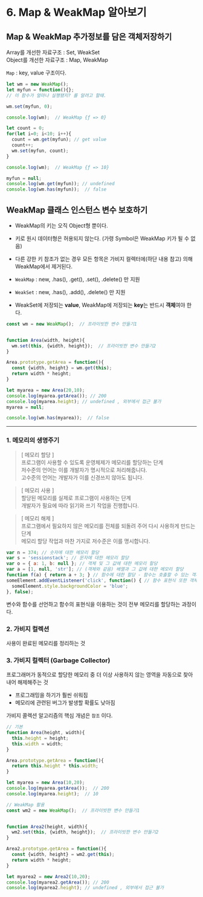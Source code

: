 # 6. Map & WeakMap 알아보기



## Map & WeakMap 추가정보를 담은 객체저장하기

Array를 개선한 자료구조 : Set, WeakSet  
Object를 개선한 자료구조 : Map, WeakMap

`Map` : key, value 구조이다.

```js
let wm = new WeakMap();
let myfun = function(){};
// 이 함수가 얼마나 실행됐지? 를 알려고 할때.

wm.set(myfun, 0);

console.log(wm);  // WeakMap {ƒ => 0}

let count = 0;
for(let i=0; i<10; i++){
  count = wm.get(myfun); // get value
  count++;
  wm.set(myfun, count);
}

console.log(wm);  // WeakMap {ƒ => 10}

myfun = null;
console.log(wm.get(myfun)); // undefined
console.log(wm.has(myfun));  // false
```



## WeakMap 클래스 인스턴스 변수 보호하기
- WeakMap의 키는 오직 Object형 뿐이다.  
- 키로 원시 데이터형은 허용되지 않는다. (가령 Symbol은 WeakMap 키가 될 수 없음)
- 다른 강한 키 참조가 없는 경우 모든 항목은 가비지 컬렉터에(하단 내용 참고) 의해 WeakMap에서 제거된다.
  
  
- `WeakMap` : new, .has(), .get(), .set(), .delete() 만 지원
- `WeakSet` : new, .has(), .add(), .delete() 만 지원
- WeakSet에 저장되는 **value**, WeakMap에 저장되는 **key**는 반드시 **객체**여야 한다.

```js
const wm = new WeakMap();  // 프라이빗한 변수 만들기1


function Area(width, height){
  wm.set(this, {width, height});  // 프라이빗한 변수 만들기2
}

Area.prototype.getArea = function(){
  const {width, height} = wm.get(this);
  return width * height;
}

let myarea = new Area(20,10);
console.log(myarea.getArea()); // 200
console.log(myarea.height); // undefined , 외부에서 접근 불가
myarea = null;

console.log(wm.has(myarea));  // false
```

***

### 1. 메모리의 생명주기
> [ 메모리 할당 ]  
> 프로그램이 사용할 수 있도록 운영체제가 메모리를 할당하는 단계  
> 저수준의 언어는 이를 개발자가 명시적으로 처리해줍니다.  
> 고수준의 언어는 개발자가 이를 신경쓰지 않아도 됩니다.

> [ 메모리 사용 ]   
> 할당된 메모리를 실제로 프로그램이 사용하는 단계  
> 개발자가 필요에 따라 읽기와 쓰기 작업을 진행합니다.  

> [ 메모리 해제 ]   
> 프로그램에서 필요하지 않은 메모리를 전체를 되돌려 주어 다시 사용하게 만드는 단계  
> 메모리 할당 작업과 마찬 가지로 저수준은 이를 명시합니다.

```js
var n = 374; // 숫자에 대한 메모리 할당
var s = 'sessionstack'; // 문자에 대한 메모리 할당
var o = { a: 1, b: null }; // 객체 및 그 값에 대한 메모리 할당
var a = [1, null, 'str']; // (객체와 같음) 배열과 그 값에 대한 메모리 할당
function f(a) { return a + 3; } // 함수에 대한 할당 - 함수는 호출할 수 있는 객체
someElement.addEventListener('click', function() { // 함수 표현식 또한 객체를 할당
  someElement.style.backgroundColor = 'blue';
}, false);
```
변수와 함수를 선언하고 함수의 표현식을 이용하는 것이 전부 메모리를 할당하는 과정이다.

### 2. 가비지 컬렉션
사용이 완료된 메모리를 정리하는 것

### 3. 가비지 컬렉터 (Garbage Collector)  
프로그래머가 동적으로 할당한 메모리 중 더 이상 사용하지 않는 영역을 자동으로 찾아내어 해제해주는 것
- 프로그래밍을 하기가 훨씬 쉬워짐
- 메모리에 관련된 버그가 발생할 확률도 낮아짐

가비지 콜렉션 알고리즘의 핵심 개념은 `참조` 이다.


```js
// 기본
function Area(height, width){
  this.height = height;
  this.width = width;
}

Area.prototype.getArea = function(){
  return this.height * this.width;
}

let myarea = new Area(10,20);
console.log(myarea.getArea());  // 200
console.log(myarea.height);  // 10
```

```js
// WeakMap 활용   
const wm2 = new WeakMap();  // 프라이빗한 변수 만들기1


function Area2(height, width){
  wm2.set(this, {width, height});  // 프라이빗한 변수 만들기2
}

Area2.prototype.getArea = function(){
  const {width, height} = wm2.get(this);
  return width * height;
}

let myarea2 = new Area2(10,20);
console.log(myarea2.getArea()); // 200
console.log(myarea2.height); // undefined , 외부에서 접근 불가
```